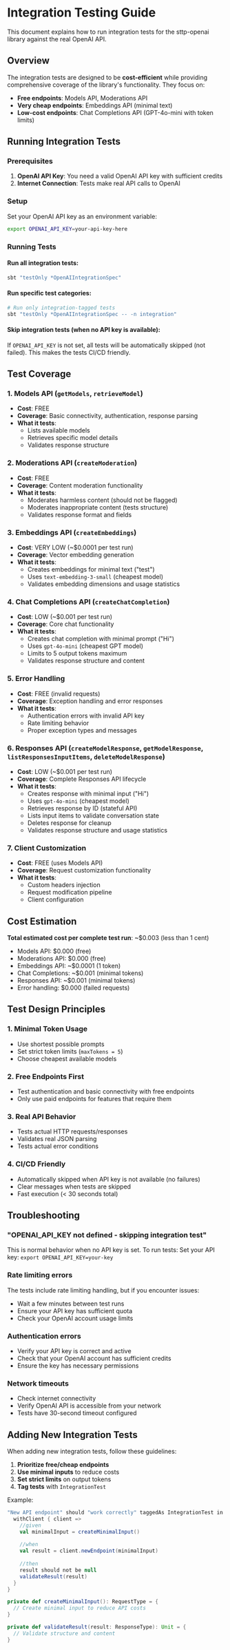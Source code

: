 # Integration Testing Guide

This document explains how to run integration tests for the sttp-openai library against the real OpenAI API.

## Overview

The integration tests are designed to be **cost-efficient** while providing comprehensive coverage of the library's functionality. They focus on:

- **Free endpoints**: Models API, Moderations API
- **Very cheap endpoints**: Embeddings API (minimal text)
- **Low-cost endpoints**: Chat Completions API (GPT-4o-mini with token limits)

## Running Integration Tests

### Prerequisites

1. **OpenAI API Key**: You need a valid OpenAI API key with sufficient credits
2. **Internet Connection**: Tests make real API calls to OpenAI

### Setup

Set your OpenAI API key as an environment variable:

```bash
export OPENAI_API_KEY=your-api-key-here
```

### Running Tests

#### Run all integration tests:
```bash
sbt "testOnly *OpenAIIntegrationSpec"
```

#### Run specific test categories:
```bash
# Run only integration-tagged tests
sbt "testOnly *OpenAIIntegrationSpec -- -n integration"
```

#### Skip integration tests (when no API key is available):
If `OPENAI_API_KEY` is not set, all tests will be automatically skipped (not failed).
This makes the tests CI/CD friendly.

## Test Coverage

### 1. Models API (`getModels`, `retrieveModel`)
- **Cost**: FREE
- **Coverage**: Basic connectivity, authentication, response parsing
- **What it tests**:
  - Lists available models
  - Retrieves specific model details
  - Validates response structure

### 2. Moderations API (`createModeration`)
- **Cost**: FREE
- **Coverage**: Content moderation functionality
- **What it tests**:
  - Moderates harmless content (should not be flagged)
  - Moderates inappropriate content (tests structure)
  - Validates response format and fields

### 3. Embeddings API (`createEmbeddings`)
- **Cost**: VERY LOW (~$0.0001 per test run)
- **Coverage**: Vector embedding generation
- **What it tests**:
  - Creates embeddings for minimal text ("test")
  - Uses `text-embedding-3-small` (cheapest model)
  - Validates embedding dimensions and usage statistics

### 4. Chat Completions API (`createChatCompletion`)
- **Cost**: LOW (~$0.001 per test run)
- **Coverage**: Core chat functionality
- **What it tests**:
  - Creates chat completion with minimal prompt ("Hi")
  - Uses `gpt-4o-mini` (cheapest GPT model)
  - Limits to 5 output tokens maximum
  - Validates response structure and content

### 5. Error Handling
- **Cost**: FREE (invalid requests)
- **Coverage**: Exception handling and error responses
- **What it tests**:
  - Authentication errors with invalid API key
  - Rate limiting behavior
  - Proper exception types and messages

### 6. Responses API (`createModelResponse`, `getModelResponse`, `listResponsesInputItems`, `deleteModelResponse`)
- **Cost**: LOW (~$0.001 per test run)
- **Coverage**: Complete Responses API lifecycle
- **What it tests**:
  - Creates response with minimal input ("Hi")
  - Uses `gpt-4o-mini` (cheapest model)
  - Retrieves response by ID (stateful API)
  - Lists input items to validate conversation state
  - Deletes response for cleanup
  - Validates response structure and usage statistics

### 7. Client Customization
- **Cost**: FREE (uses Models API)
- **Coverage**: Request customization functionality
- **What it tests**:
  - Custom headers injection
  - Request modification pipeline
  - Client configuration

## Cost Estimation

**Total estimated cost per complete test run**: ~$0.003 (less than 1 cent)

- Models API: $0.000 (free)
- Moderations API: $0.000 (free)
- Embeddings API: ~$0.0001 (1 token)
- Chat Completions: ~$0.001 (minimal tokens)
- Responses API: ~$0.001 (minimal tokens)
- Error handling: $0.000 (failed requests)

## Test Design Principles

### 1. **Minimal Token Usage**
- Use shortest possible prompts
- Set strict token limits (`maxTokens = 5`)
- Choose cheapest available models

### 2. **Free Endpoints First**
- Test authentication and basic connectivity with free endpoints
- Only use paid endpoints for features that require them

### 3. **Real API Behavior**
- Tests actual HTTP requests/responses
- Validates real JSON parsing
- Tests actual error conditions

### 4. **CI/CD Friendly**
- Automatically skipped when API key is not available (no failures)
- Clear messages when tests are skipped
- Fast execution (< 30 seconds total)

## Troubleshooting

### "OPENAI_API_KEY not defined - skipping integration test"
This is normal behavior when no API key is set. To run tests:
Set your API key: `export OPENAI_API_KEY=your-key`

### Rate limiting errors
The tests include rate limiting handling, but if you encounter issues:
- Wait a few minutes between test runs
- Ensure your API key has sufficient quota
- Check your OpenAI account usage limits

### Authentication errors
- Verify your API key is correct and active
- Check that your OpenAI account has sufficient credits
- Ensure the key has necessary permissions

### Network timeouts
- Check internet connectivity
- Verify OpenAI API is accessible from your network
- Tests have 30-second timeout configured

## Adding New Integration Tests

When adding new integration tests, follow these guidelines:

1. **Prioritize free/cheap endpoints**
2. **Use minimal inputs** to reduce costs
3. **Set strict limits** on output tokens
4. **Tag tests** with `IntegrationTest`

Example:
```scala
"New API endpoint" should "work correctly" taggedAs IntegrationTest in {
  withClient { client =>
    //given
    val minimalInput = createMinimalInput()
    
    //when
    val result = client.newEndpoint(minimalInput)
    
    //then
    result should not be null
    validateResult(result)
  }
}

private def createMinimalInput(): RequestType = {
  // Create minimal input to reduce API costs
}

private def validateResult(result: ResponseType): Unit = {
  // Validate structure and content
}
```
